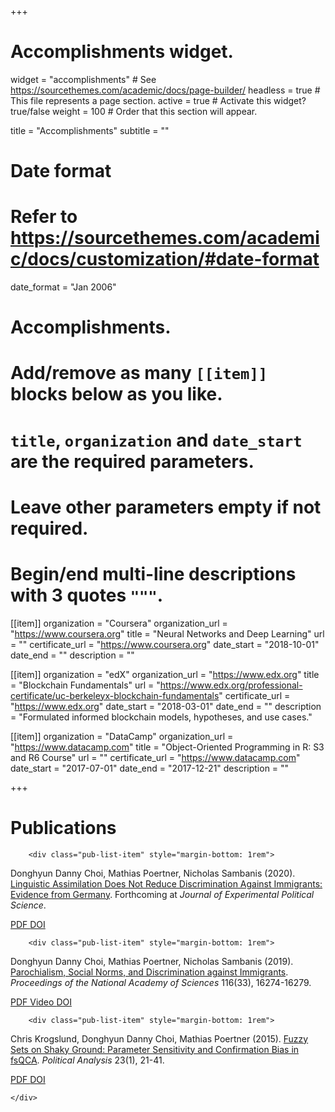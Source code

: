 +++
# Accomplishments widget.
widget = "accomplishments"  # See https://sourcethemes.com/academic/docs/page-builder/
headless = true  # This file represents a page section.
active = true  # Activate this widget? true/false
weight = 100  # Order that this section will appear.

title = "Accomplish&shy;ments"
subtitle = ""

# Date format
#   Refer to https://sourcethemes.com/academic/docs/customization/#date-format
date_format = "Jan 2006"

# Accomplishments.
#   Add/remove as many `[[item]]` blocks below as you like.
#   `title`, `organization` and `date_start` are the required parameters.
#   Leave other parameters empty if not required.
#   Begin/end multi-line descriptions with 3 quotes `"""`.

[[item]]
  organization = "Coursera"
  organization_url = "https://www.coursera.org"
  title = "Neural Networks and Deep Learning"
  url = ""
  certificate_url = "https://www.coursera.org"
  date_start = "2018-10-01"
  date_end = ""
  description = ""

[[item]]
  organization = "edX"
  organization_url = "https://www.edx.org"
  title = "Blockchain Fundamentals"
  url = "https://www.edx.org/professional-certificate/uc-berkeleyx-blockchain-fundamentals"
  certificate_url = "https://www.edx.org"
  date_start = "2018-03-01"
  date_end = ""
  description = "Formulated informed blockchain models, hypotheses, and use cases."
  
[[item]]
  organization = "DataCamp"
  organization_url = "https://www.datacamp.com"
  title = "Object-Oriented Programming in R: S3 and R6 Course"
  url = ""
  certificate_url = "https://www.datacamp.com"
  date_start = "2017-07-01"
  date_end = "2017-12-21"
  description = ""

+++



<div class="container">
      




























  


<div class="row">
  <div class="col-12 col-lg-4 section-heading">
    <h1>Publications</h1>
    
  </div>
  <div class="col-12 col-lg-8">

    

    
      
        <div class="pub-list-item" style="margin-bottom: 1rem">
  <i class="far fa-file-alt pub-icon" aria-hidden="true"></i>

  
  

  <span class="article-metadata li-cite-author">
    

  
  <span>Donghyun Danny Choi</span>, <span>Mathias Poertner</span>, <span>Nicholas Sambanis</span>
  </span>
  (2020).
  <a href="/publication/language/">​​​Linguistic Assimilation Does Not Reduce Discrimination Against Immigrants: Evidence from Germany</a>.
  Forthcoming at <em>Journal of Experimental Political Science</em>.
  
  <p>








  
    
  



<a class="btn btn-outline-primary my-1 mr-1 btn-sm" href="https://www.dropbox.com/s/cw20dnh92bh38gh/CPS_JEPS.pdf?dl=0" target="_blank" rel="noopener">
  PDF
</a>















<a class="btn btn-outline-primary my-1 mr-1 btn-sm" href="https://doi.org/https://doi.org/10.1017/XPS.2020.20" target="_blank" rel="noopener">
  DOI
</a>


</p>

  
  
</div>

      
    
      
        <div class="pub-list-item" style="margin-bottom: 1rem">
  <i class="far fa-file-alt pub-icon" aria-hidden="true"></i>

  
  

  <span class="article-metadata li-cite-author">
    

  
  <span>Donghyun Danny Choi</span>, <span>Mathias Poertner</span>, <span>Nicholas Sambanis</span>
  </span>
  (2019).
  <a href="/publication/parochialism/">Parochialism, Social Norms, and Discrimination against Immigrants</a>.
  <em>Proceedings of the National Academy of Sciences</em> 116(33), 16274-16279.
  
  <p>








  
    
  



<a class="btn btn-outline-primary my-1 mr-1 btn-sm" href="https://www.dropbox.com/s/is7w2qg9fg14aez/CPS_2019_Final.pdf?dl=0" target="_blank" rel="noopener">
  PDF
</a>













  
  
    
  
<a class="btn btn-outline-primary my-1 mr-1 btn-sm" href="https://www.dropbox.com/s/ggmyvi7i0z00kg7/intervention.mp4?dl=0" target="_blank" rel="noopener">
  Video
</a>



<a class="btn btn-outline-primary my-1 mr-1 btn-sm" href="https://doi.org/https://doi.org/10.1073/pnas.1820146116" target="_blank" rel="noopener">
  DOI
</a>


</p>

  
  
</div>

      
    
      
        <div class="pub-list-item" style="margin-bottom: 1rem">
  <i class="far fa-file-alt pub-icon" aria-hidden="true"></i>

  
  

  <span class="article-metadata li-cite-author">
    

  
  <span>Chris Krogslund</span>, <span>Donghyun Danny Choi</span>, <span>Mathias Poertner</span>
  </span>
  (2015).
  <a href="/publication/fuzzyset/">Fuzzy Sets on Shaky Ground: Parameter Sensitivity and Confirmation Bias in fsQCA</a>.
  <em>Political Analysis</em> 23(1), 21-41.
  
  <p>








  
    
  



<a class="btn btn-outline-primary my-1 mr-1 btn-sm" href="https://www.cambridge.org/core/journals/political-analysis/article/fuzzy-sets-on-shaky-ground-parameter-sensitivity-and-confirmation-bias-in-fsqca/B693F136C5158DF3C19686EC89522C23" target="_blank" rel="noopener">
  PDF
</a>















<a class="btn btn-outline-primary my-1 mr-1 btn-sm" href="https://doi.org//10.1093/pan/mpu016" target="_blank" rel="noopener">
  DOI
</a>


</p>

  
  
</div>

      
    

  

  </div>
</div>

    </div>
